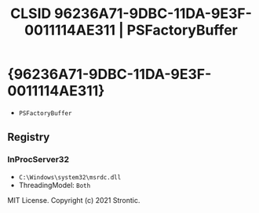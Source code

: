 ﻿---
title: "CLSID 96236A71-9DBC-11DA-9E3F-0011114AE311 | PSFactoryBuffer"
excerpt: What is COM-Object CLSID 96236A71-9DBC-11DA-9E3F-0011114AE311?
---

# {96236A71-9DBC-11DA-9E3F-0011114AE311}

* `PSFactoryBuffer`

## Registry


### InProcServer32

* `C:\Windows\system32\msrdc.dll`
* ThreadingModel: `Both`

MIT License. Copyright (c) 2021 Strontic.


